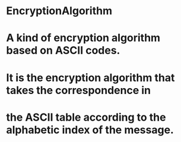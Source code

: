 # EncryptionAlgorithm
# A kind of encryption algorithm based on ASCII codes.

# It is the encryption algorithm that takes the correspondence in
# the ASCII table according to the alphabetic index of the message.
